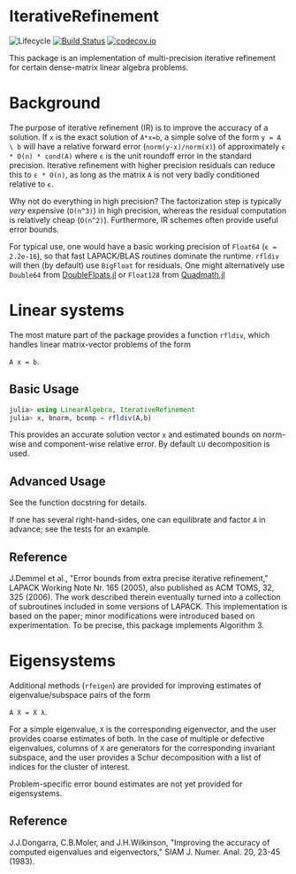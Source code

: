 # IterativeRefinement
<!--
![Lifecycle](https://img.shields.io/badge/lifecycle-experimental-orange.svg) -->
![Lifecycle](https://img.shields.io/badge/lifecycle-maturing-blue.svg)<!--
![Lifecycle](https://img.shields.io/badge/lifecycle-stable-green.svg)
![Lifecycle](https://img.shields.io/badge/lifecycle-retired-orange.svg)
![Lifecycle](https://img.shields.io/badge/lifecycle-archived-red.svg)
![Lifecycle](https://img.shields.io/badge/lifecycle-dormant-blue.svg) -->
[![Build Status](https://travis-ci.org/RalphAS/IterativeRefinement.jl.svg?branch=master)](https://travis-ci.org/RalphAS/IterativeRefinement.jl)
[![codecov.io](http://codecov.io/github/RalphAS/IterativeRefinement.jl/coverage.svg?branch=master)](http://codecov.io/github/RalphAS/IterativeRefinement.jl?branch=master)

This package is an implementation of multi-precision iterative refinement for
certain dense-matrix linear algebra problems.

# Background
The purpose of iterative refinement (IR) is to improve the accuracy of a
solution.  If `x` is the exact solution of `A*x=b`, a simple solve of
the form `y = A \ b` will have a relative forward error
(`norm(y-x)/norm(x)`) of approximately `ϵ * O(n) * cond(A)` where `ϵ`
is the unit roundoff error in the standard precision. Iterative
refinement with higher precision residuals can reduce this to
 `ϵ * O(n)`, as long as the matrix `A` is not very badly conditioned
relative to `ϵ`.

Why not do everything in high precision? The factorization step is
typically *very* expensive (`O(n^3)`) in high precision, whereas the
residual computation is relatively cheap (`O(n^2)`). Furthermore, IR
schemes often provide useful error bounds.

For typical use, one would have a basic working precision of `Float64`
(`ϵ = 2.2e-16`), so that fast LAPACK/BLAS routines dominate the runtime.
`rfldiv` will then (by default) use `BigFloat` for residuals.
One might alternatively use `Double64` from
[DoubleFloats.jl](https://github.com/JuliaMath/DoubleFloats.jl)
or `Float128` from
[Quadmath.jl](https://github.com/JuliaMath/Quadmath.jl)

# Linear systems

The most mature part of the package provides a function `rfldiv`, which
handles linear matrix-vector problems of the form

`A x = b`.

## Basic Usage
```julia
julia> using LinearAlgebra, IterativeRefinement
julia> x, bnorm, bcomp = rfldiv(A,b)
```
This provides an accurate solution vector `x` and estimated bounds
on norm-wise and component-wise relative error. By default `LU` decomposition
is used.

## Advanced Usage
See the function docstring for details.

If one has several right-hand-sides, one can equilibrate and factor
`A` in advance; see the tests for an example.

## Reference
J.Demmel et al., "Error bounds from extra precise iterative refinement,"
LAPACK Working Note Nr. 165 (2005), also published as
ACM TOMS, 32, 325 (2006).  The work
described therein eventually turned into a collection of subroutines
included in some versions of LAPACK.  This implementation is based on
the paper; minor modifications were introduced based on experimentation.
To be precise, this package implements Algorithm 3.

# Eigensystems

Additional methods (`rfeigen`) are provided for improving estimates of
eigenvalue/subspace pairs of the form

`A X = X λ`.

For a simple eigenvalue, `X` is the corresponding eigenvector, and
the user provides coarse estimates of both. In the case of
multiple or defective eigenvalues, columns of `X` are generators for the
corresponding invariant subspace, and the user provides a Schur decomposition
with a list of indices for the cluster of interest.

Problem-specific error bound estimates are not yet provided for eigensystems.

## Reference
J.J.Dongarra, C.B.Moler, and J.H.Wilkinson, "Improving the accuracy of computed
eigenvalues and eigenvectors," SIAM J. Numer. Anal. 20, 23-45 (1983).
